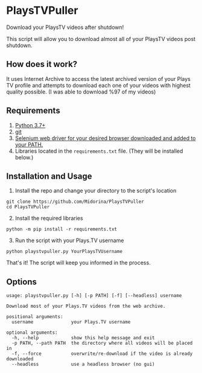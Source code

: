 # PlaysTVPuller
Download your PlaysTV videos after shutdown!

This script will allow you to download almost all of your PlaysTV videos post shutdown.

## How does it work?
It uses Internet Archive to access the latest archived version of your Plays TV profile and attempts to download each one of your videos with highest quality possible. (I was able to download %97 of my videos)

## Requirements
1. [Python 3.7+](https://www.python.org/downloads/)
2. [git](https://git-scm.com/downloads)
3. [Selenium web driver for your desired browser downloaded and added to your PATH.](https://www.selenium.dev/documentation/en/webdriver/driver_requirements/#quick-reference)
4. Libraries located in the `requirements.txt` file. (They will be installed below.)

## Installation and Usage
1. Install the repo and change your directory to the script's location
```
git clone https://github.com/Midorina/PlaysTVPuller
cd PlaysTVPuller
```
2. Install the required libraries
```
python -m pip install -r requirements.txt
```
3. Run the script with your Plays.TV username
```
python playstvpuller.py YourPlaysTVUsername
```
That's it! The script will keep you informed in the process.

## Options
```
usage: playstvpuller.py [-h] [-p PATH] [-f] [--headless] username

Download most of your Plays.TV videos from the web archive.

positional arguments:
  username              your Plays.TV username

optional arguments:
  -h, --help            show this help message and exit
  -p PATH, --path PATH  the directory where all videos will be placed in
  -f, --force           overwrite/re-download if the video is already downloaded
  --headless            use a headless browser (no gui)
```
